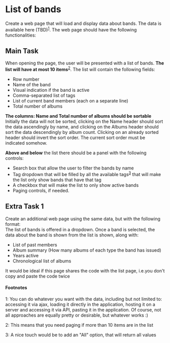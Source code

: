 # List of bands

Create a web page that will load and display data about bands. The data is available here (TBD)<sup>[1](#myfootnote1)</sup>. The web page should have the following functionalities:

## Main Task

When opening the page, the user will be presented with a list of bands. **The list will have at most 10 items**<sup>[2](#myfootnote2)</sup>. The list will contain the following fields:

- Row number
- Name of the band
- Visual indication if the band is active
- Comma-separated list of tags
- List of current band members (each on a separate line)
- Total number of albums

**The columns: Name and Total number of albums should be sortable**  
Initially the data will not be sorted, clicking on the Name header should sort the data ascendingly by name, and clicking on the Albums header should sort the data descendingly by album count. Clicking on an already sorted header should invert the sort order.
The current sort order must be indicated somehow.

**Above and below** the list there should be a panel with the following controls:

- Search box that allow the user to filter the bands by name
- Tag dropdown that will be filled by all the available tags<sup>[3](#myfootnote3)</sup> that will make the list only show bands that have that tag
- A checkbox that will make the list to only show active bands
- Paging controls, if needed.

## Extra Task 1

Create an additional web page using the same data, but with the following format:  
The list of bands is offered in a dropdown. Once a band is selected, the data about the band is shown from the list is shown, along with:
- List of past members
- Album summary (How many albums of each type the band has issued)
- Years active
- Chronological list of albums

It would be ideal if this page shares the code with the list page, i.e.you don't copy and paste the code twice 


#### Footnotes
 <a name="myfootnote1">1</a>: You can do whatever you want with the data, including but not limited to: accessing it via ajax, loading it directly in the application, hosting it on a server and accessing it via API, pasting it in the application. Of course, not all approaches are equally pretty or desirable, but whatever works :)

 <a name="myfootnote2">2</a>: This means that you need paging if more than 10 items are in the list

 <a name="myfootnote3">3</a>: A nice touch would be to add an "All" option, that will return all values

 
 